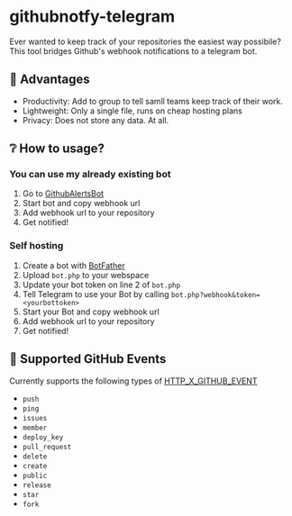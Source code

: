 # githubnotfy-telegram
Ever wanted to keep track of your repositories the easiest way possibile? This tool bridges Github's webhook notifications to a telegram bot.

## 💎 Advantages
- Productivity: Add to group to tell samll teams keep track of their work.
- Lightweight: Only a single file, runs on cheap hosting plans
- Privacy: Does not store any data. At all.

## ❔ How to usage?
### You can use my already existing bot
1. Go to [GithubAlertsBot](https://t.me/GithubAlertsBot)
2. Start bot and copy webhook url
3. Add webhook url to your repository
4. Get notified!

### Self hosting
1. Create a bot with [BotFather](https://t.me/BotFather)
2. Upload ```bot.php``` to your webspace
3. Update your bot token on line 2 of  ```bot.php``` 
4. Tell Telegram to use your Bot by calling ```bot.php?webhook&token=<yourbottoken>```
5. Start your Bot and copy webhook url
6. Add webhook url to your repository
7. Get notified!

## 🔘 Supported GitHub Events
Currently supports the following types of [HTTP_X_GITHUB_EVENT](https://docs.github.com/en/free-pro-team@latest/developers/webhooks-and-events/webhook-events-and-payloads)
* ```push```
* ```ping```
* ```issues```
* ```member```
* ```deploy_key```
* ```pull_request```
* ```delete```
* ```create```
* ```public```
* ```release```
* ```star```
* ```fork```
